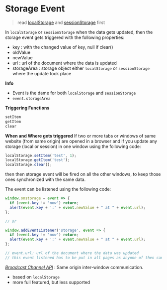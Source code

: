 # Storage Event
> read [localStorage](./1.%20local_storage.md) and [sessionStorage](./2.%20session_storage.md) first

In `localStorage` or `sessionStorage` when the data gets updated, then the storage event gets triggered with the following properties:
- key   : with the changed value of key, null if clear()
- oldValue
- newValue
- url   : url of the document where the data is updated
- storageArea   : storage object either `localStorage` or `sessionStorage` where the update took place

**Info**
- Event is the dame for both `localStorage` and `sessionStorage`
- `event.storageArea`

**Triggering Functions**
```js
setItem
getItem
clear
```

**When and Where gets triggered**
If two or more tabs or windows of same website (from same origin) are opened in a browser and if you update any storage (local or session) in one window using the following code:
```js
localStorage.setItem('test', 1);
localStorage.getItem('test');
localStorage.clear();
```
then then storage event will be fired on all the other windows, to keep those ones synchronized with the same data.

The event can be listened using the following code:
```js
window.onstorage = event => {
  if (event.key != 'now') return;
  alert(event.key + ':' + event.newValue + " at " + event.url);
};

// or 

window.addEventListener('storage', event => {
  if (event.key != 'now') return;
  alert(event.key + ':' + event.newValue + " at " + event.url);
};

// event.url: url of the document where the data was updated
// this event listened has to be put in all pages as anyone of then can update the value
```
*[Broadcast Channel API](https://developer.mozilla.org/en-US/docs/Web/API/Broadcast_Channel_API)* : Same origin inter-window communication.
  - based on `localStorage`
  - more full featured, but less supported
